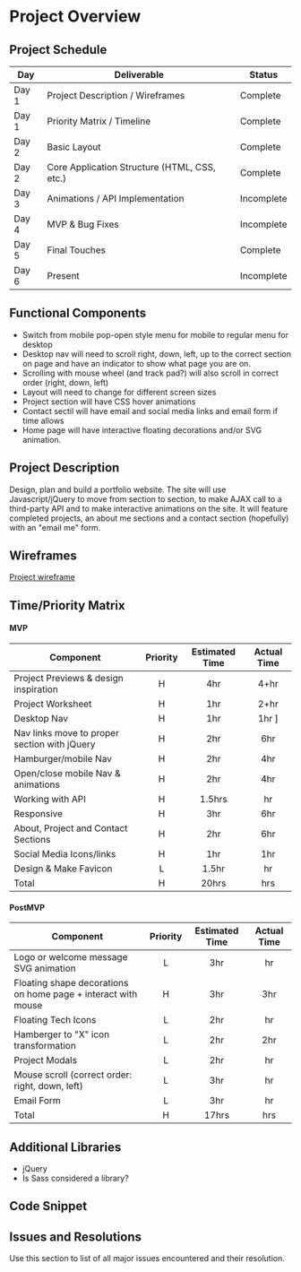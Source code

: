 # Project Overview

## Project Schedule

|  Day | Deliverable | Status
|---|---| ---|
|Day 1| Project Description / Wireframes | Complete
|Day 1| Priority Matrix / Timeline | Complete
|Day 2| Basic Layout | Complete
|Day 2| Core Application Structure (HTML, CSS, etc.) | Complete
|Day 3| Animations / API Implementation | Incomplete
|Day 4| MVP & Bug Fixes | Incomplete
|Day 5| Final Touches | Complete
|Day 6| Present | Incomplete


## Functional Components

- Switch from mobile pop-open style menu for mobile to regular menu for desktop
- Desktop nav will need to scroll right, down, left, up to the correct section on page and have an indicator to show what page you are on.
- Scrolling with mouse wheel (and track pad?) will also scroll in correct order (right, down, left)
- Layout will need to change for different screen sizes
- Project section will have CSS hover animations
- Contact sectil will have email and social media links and email form if time allows
- Home page will have interactive floating decorations and/or SVG animation.

## Project Description

Design, plan and build a portfolio website. The site will use Javascript/jQuery to move from section to section, to make AJAX call to a third-party API and to make interactive animations  on the site. It will feature completed projects, an about me sections and a contact section (hopefully) with an "email me" form.

## Wireframes
[Project wireframe](img/project_wireframe.JPG)

## Time/Priority Matrix 

#### MVP
| Component | Priority | Estimated Time | Actual Time |
| --- | :---: |  :---: | :---: | 
| Project Previews & design inspiration | H | 4hr | 4+hr |
| Project Worksheet | H | 1hr | 2+hr |
| Desktop Nav | H | 1hr | 1hr ]
| Nav links move to proper section with jQuery | H | 2hr |  6hr |
| Hamburger/mobile Nav | H | 2hr | 4hr |
| Open/close mobile Nav & animations | H | 2hr | 4hr |
| Working with API | H | 1.5hrs|  hr | 
| Responsive | H | 3hr | 6hr |
| About, Project and Contact Sections  | H | 2hr | 6hr |  
| Social Media Icons/links | H | 1hr |  1hr |
| Design & Make Favicon | L | 1.5hr |  hr |
| Total | H | 20hrs| hrs |

#### PostMVP
| Component | Priority | Estimated Time | Actual Time |
| --- | :---: |  :---: | :---: | 
| Logo or welcome message SVG animation | L | 3hr | hr |
| Floating shape decorations on home page + interact with mouse | H | 3hr | 3hr |
| Floating Tech Icons | L | 2hr | hr |
| Hamberger to "X" icon transformation | L | 2hr | 2hr |
| Project Modals  | L | 2hr | hr |  
| Mouse scroll (correct order: right, down, left) | L | 3hr | hr |
| Email Form | L | 3hr | hr |
| Total | H | 17hrs| hrs |



## Additional Libraries
  + jQuery
  + Is Sass considered a library? 

## Code Snippet


## Issues and Resolutions
 Use this section to list of all major issues encountered and their resolution.

